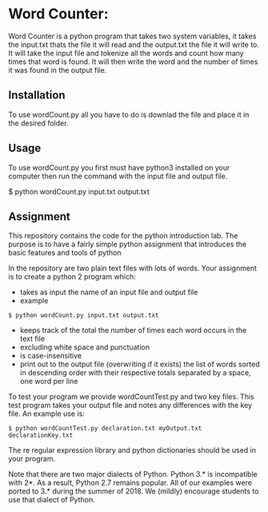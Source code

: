 # Word Counter:

  Word Counter is a python program that takes two system variables, it takes the input.txt thats the file it will read
and the output.txt the file it will write to. It will take the input file and tokenize all the words and count how many 
times that word is found. It will then write the word and the number of times it was found in the output file. 

## Installation

  To use wordCount.py all you have to do is downlad the file and place it in the desired folder.

## Usage
  To use wordCount.py you first must have python3 installed on your computer then run the command with the input file 
and output file.

  $ python wordCount.py input.txt output.txt

  




## Assignment 

This repository contains the code for the python introduction lab. The
purpose is to have a fairly simple python assignment that introduces
the basic features and tools of python

In the repository are two plain text files with lots of words. Your
assignment is to create a python 2 program which:
* takes as input the name of an input file and output file
* example

`$ python wordCount.py input.txt output.txt`
* keeps track of the total the number of times each word occurs in the text file 
* excluding white space and punctuation
* is case-insensitive
* print out to the output file (overwriting if it exists) the list of
  words sorted in descending order with their respective totals
  separated by a space, one word per line

To test your program we provide wordCountTest.py and two key
files. This test program takes your output file and notes any
differences with the key file. An example use is:

`$ python wordCountTest.py declaration.txt myOutput.txt declarationKey.txt`

The re regular expression library and python dictionaries should be
used in your program. 

Note that there are two major dialects of Python.  Python 3.* is
incompatible with 2*.  As a result, Python 2.7 remains popular.  All
of our examples were ported to 3.* during the summer of 2018.  We (mildly)
encourage students to use that dialect of Python.
